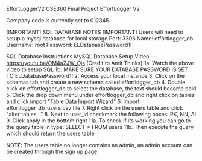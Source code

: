 EffortLoggerV2
CSE360 Final Project EffortLogger V2

Company code is currently set to 012345

[IMPORTANT] SQL DATABASE NOTES [IMPORTANT]
Users will need to setup a mysql database for local storage
Port: 3306
Name: effortlogger_db
Username: root
Password: ELDatabasePassword1!

SQL Database Instructions 
MySQL Database Setup Video -- https://youtu.be/OM4aZJW_Ojs (Credit to Amit Thinks)
1a. Watch the above video to setup SQL
1b. MAKE SURE YOUR DATABASE PASSWORD IS SET TO ELDatabasePassword1!
2. Access your local instance
3. Click on the schemas tab and create a new schema called effortlogger_db
4. Double click on effortlogger_db to select the database, the text should become bold
5. Click the drop down menu under effortlogger_db and right click on tables and click import "Table Data Import Wizard"
6. Import effortlogger_db_users.csv file
7. Right click on the users table and click "alter tables..."
8. Next to user_id checkmark the following boxes: PK, NN, AI
9. Click apply in the bottom right
11a. To check if its working you can go to the query table in type: SELECT * FROM users
11b. Then execute the query which should return the users table

NOTE: The users table no longer contains an admin, an admin account can be created through the sign up page